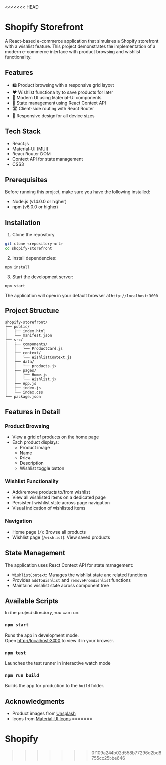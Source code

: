 <<<<<<< HEAD
# Shopify Storefront

A React-based e-commerce application that simulates a Shopify storefront with a wishlist feature. This project demonstrates the implementation of a modern e-commerce interface with product browsing and wishlist functionality.

## Features

- 🛍️ Product browsing with a responsive grid layout
- ❤️ Wishlist functionality to save products for later
- 🎨 Modern UI using Material-UI components
- 🔄 State management using React Context API
- 🛣️ Client-side routing with React Router
- 📱 Responsive design for all device sizes

## Tech Stack

- React.js
- Material-UI (MUI)
- React Router DOM
- Context API for state management
- CSS3

## Prerequisites

Before running this project, make sure you have the following installed:

- Node.js (v14.0.0 or higher)
- npm (v6.0.0 or higher)

## Installation

1. Clone the repository:

```bash
git clone <repository-url>
cd shopify-storefront
```

2. Install dependencies:

```bash
npm install
```

3. Start the development server:

```bash
npm start
```

The application will open in your default browser at `http://localhost:3000`

## Project Structure

```
shopify-storefront/
├── public/
│   ├── index.html
│   └── manifest.json
├── src/
│   ├── components/
│   │   └── ProductCard.js
│   ├── context/
│   │   └── WishlistContext.js
│   ├── data/
│   │   └── products.js
│   ├── pages/
│   │   ├── Home.js
│   │   └── Wishlist.js
│   ├── App.js
│   ├── index.js
│   └── index.css
└── package.json
```

## Features in Detail

### Product Browsing

- View a grid of products on the home page
- Each product displays:
  - Product image
  - Name
  - Price
  - Description
  - Wishlist toggle button

### Wishlist Functionality

- Add/remove products to/from wishlist
- View all wishlisted items on a dedicated page
- Persistent wishlist state across page navigation
- Visual indication of wishlisted items

### Navigation

- Home page (`/`): Browse all products
- Wishlist page (`/wishlist`): View saved products

## State Management

The application uses React Context API for state management:

- `WishlistContext`: Manages the wishlist state and related functions
- Provides `addToWishlist` and `removeFromWishlist` functions
- Maintains wishlist state across component tree

## Available Scripts

In the project directory, you can run:

### `npm start`

Runs the app in development mode.\
Open [http://localhost:3000](http://localhost:3000) to view it in your browser.

### `npm test`

Launches the test runner in interactive watch mode.

### `npm run build`

Builds the app for production to the `build` folder.


## Acknowledgments

- Product images from [Unsplash](https://unsplash.com)
- Icons from [Material-UI Icons](https://mui.com/material-ui/material-icons/)
=======
# Shopify
>>>>>>> 0f109a244b02d558b77296d2bd8755cc25bbe646
